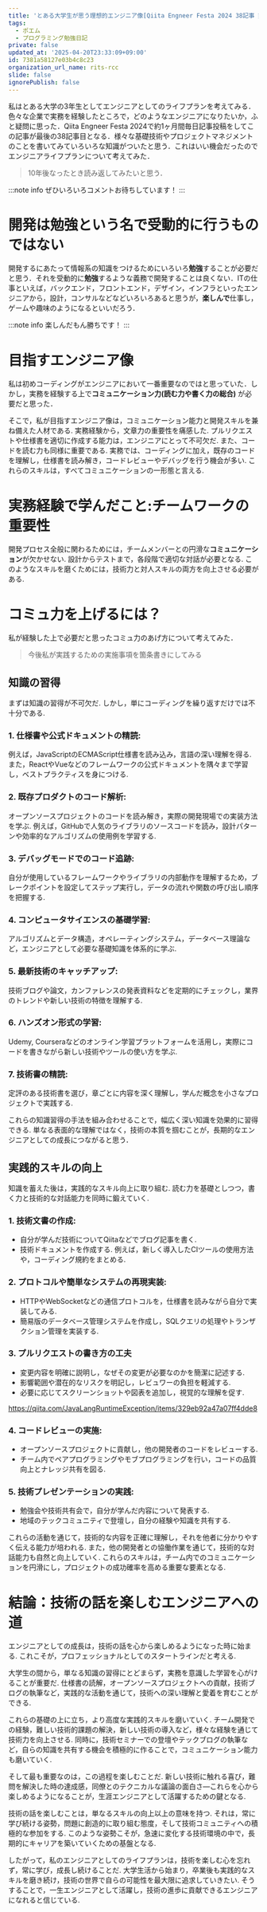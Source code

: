 ```yaml
---
title: 'とある大学生が思う理想的エンジニア像[Qiita Engneer Festa 2024 38記事 完走記念]'
tags:
  - ポエム
  - プログラミング勉強日記
private: false
updated_at: '2025-04-20T23:33:09+09:00'
id: 7381a58127e03b4c8c23
organization_url_name: rits-rcc
slide: false
ignorePublish: false
---
```

私はとある大学の3年生としてエンジニアとしてのライフプランを考えてみる．色々な企業で実務を経験したところで，どのようなエンジニアになりたいか，ふと疑問に思った．Qiita Engneer Festa 2024で約1ヶ月間毎日記事投稿をしてこの記事が最後の38記事目となる．様々な基礎技術やプロジェクトマネジメントのことを書いてみていろいろな知識がついたと思う．これはいい機会だったのでエンジニアライフプランについて考えてみた．

>10年後なったとき読み返してみたいと思う．

:::note info
ぜひいろいろコメントお待ちしています！
:::

# 開発は勉強という名で受動的に行うものではない
開発するにあたって情報系の知識をつけるためにいろいろ**勉強**することが必要だと思う．それを受動的に**勉強**するような義務で開発することは良くない．ITの仕事といえば，バックエンド，フロントエンド，デザイン，インフラといったエンジニアから，設計，コンサルなどなどいろいろあると思うが，**楽しんで**仕事し，ゲームや趣味のようになるといいだろう．

:::note info
楽しんだもん勝ちです！
:::


# 目指すエンジニア像
私は初めコーディングがエンジニアにおいて一番重要なのではと思っていた．しかし，実務を経験する上で**コミュニケーション力(読む力や書く力の総合)** が必要だと思った．

そこで，私が目指すエンジニア像は，コミュニケーション能力と開発スキルを兼ね備えた人材である. 実務経験から，文章力の重要性を痛感した. プルリクエストや仕様書を適切に作成する能力は，エンジニアにとって不可欠だ. また、コードを読む力も同様に重要である. 実務では、コーディングに加え，既存のコードを理解し，仕様書を読み解き，コードレビューやデバッグを行う機会が多い. これらのスキルは，すべてコミュニケーションの一形態と言える.

# 実務経験で学んだこと:チームワークの重要性

開発プロセス全般に関わるためには，チームメンバーとの円滑な**コミュニケーション**が欠かせない. 設計からテストまで，各段階で適切な対話が必要となる. このようなスキルを磨くためには，技術力と対人スキルの両方を向上させる必要がある.

# コミュ力を上げるには？
私が経験した上で必要だと思ったコミュ力のあげ方について考えてみた．

>今後私が実践するための実施事項を箇条書きにしてみる

## 知識の習得

まずは知識の習得が不可欠だ. しかし，単にコーディングを繰り返すだけでは不十分である. 

### 1. 仕様書や公式ドキュメントの精読: 
例えば，JavaScriptのECMAScript仕様書を読み込み，言語の深い理解を得る. また，ReactやVueなどのフレームワークの公式ドキュメントを隅々まで学習し，ベストプラクティスを身につける.

### 2. 既存プロダクトのコード解析:
オープンソースプロジェクトのコードを読み解き，実際の開発現場での実装方法を学ぶ. 例えば，GitHubで人気のライブラリのソースコードを読み，設計パターンや効率的なアルゴリズムの使用例を学習する.

### 3. デバッグモードでのコード追跡:
自分が使用しているフレームワークやライブラリの内部動作を理解するため，ブレークポイントを設定してステップ実行し，データの流れや関数の呼び出し順序を把握する.

### 4. コンピュータサイエンスの基礎学習:
アルゴリズムとデータ構造，オペレーティングシステム，データベース理論など，エンジニアとして必要な基礎知識を体系的に学ぶ.

### 5. 最新技術のキャッチアップ:
技術ブログや論文，カンファレンスの発表資料などを定期的にチェックし，業界のトレンドや新しい技術の特徴を理解する.

### 6. ハンズオン形式の学習:
Udemy, Courseraなどのオンライン学習プラットフォームを活用し，実際にコードを書きながら新しい技術やツールの使い方を学ぶ.

### 7. 技術書の精読:
定評のある技術書を選び，章ごとに内容を深く理解し，学んだ概念を小さなプロジェクトで実践する.

これらの知識習得の手法を組み合わせることで，幅広く深い知識を効果的に習得できる. 単なる表面的な理解ではなく，技術の本質を掴むことが，長期的なエンジニアとしての成長につながると思う．

## 実践的スキルの向上

知識を蓄えた後は，実践的なスキル向上に取り組む. 読む力を基礎としつつ，書く力と技術的な対話能力を同時に鍛えていく. 

### 1. 技術文書の作成:
   - 自分が学んだ技術についてQiitaなどでブログ記事を書く. 
   - 技術ドキュメントを作成する. 例えば，新しく導入したCIツールの使用方法や，コーディング規約をまとめる.

### 2. プロトコルや簡単なシステムの再現実装:
   - HTTPやWebSocketなどの通信プロトコルを，仕様書を読みながら自分で実装してみる.
   - 簡易版のデータベース管理システムを作成し，SQLクエリの処理やトランザクション管理を実装する.

### 3. プルリクエストの書き方の工夫
   - 変更内容を明確に説明し，なぜその変更が必要なのかを簡潔に記述する.
   - 影響範囲や潜在的なリスクを明記し，レビュワーの負担を軽減する.
   - 必要に応じてスクリーンショットや図表を追加し，視覚的な理解を促す.

https://qiita.com/JavaLangRuntimeException/items/329eb92a47a07ff4dde8

### 4. コードレビューの実施:
   - オープンソースプロジェクトに貢献し，他の開発者のコードをレビューする.
   - チーム内でペアプログラミングやモブプログラミングを行い，コードの品質向上とナレッジ共有を図る.

### 5. 技術プレゼンテーションの実践:
   - 勉強会や技術共有会で，自分が学んだ内容について発表する.
   - 地域のテックコミュニティで登壇し，自分の経験や知識を共有する.


これらの活動を通じて，技術的な内容を正確に理解し，それを他者に分かりやすく伝える能力が培われる. また，他の開発者との協働作業を通じて，技術的な対話能力も自然と向上していく. これらのスキルは，チーム内でのコミュニケーションを円滑にし，プロジェクトの成功確率を高める重要な要素となる.

# 結論：技術の話を楽しむエンジニアへの道

エンジニアとしての成長は，技術の話を心から楽しめるようになった時に始まる. これこそが，プロフェッショナルとしてのスタートラインだと考える. 

大学生の間から，単なる知識の習得にとどまらず，実務を意識した学習を心がけることが重要だ. 仕様書の読解，オープンソースプロジェクトへの貢献，技術ブログの執筆など，実践的な活動を通じて，技術への深い理解と愛着を育むことができる.

これらの基礎の上に立ち，より高度な実践的スキルを磨いていく. チーム開発での経験，難しい技術的課題の解決，新しい技術の導入など，様々な経験を通じて技術力を向上させる. 同時に，技術セミナーでの登壇やテックブログの執筆など，自らの知識を共有する機会を積極的に作ることで，コミュニケーション能力も磨いていく.

そして最も重要なのは，この過程を楽しむことだ. 新しい技術に触れる喜び，難問を解決した時の達成感，同僚とのテクニカルな議論の面白さ—これらを心から楽しめるようになることが，生涯エンジニアとして活躍するための鍵となる.

技術の話を楽しむことは，単なるスキルの向上以上の意味を持つ. それは，常に学び続ける姿勢，問題に創造的に取り組む態度，そして技術コミュニティへの積極的な参加をする. このような姿勢こそが，急速に変化する技術環境の中で，長期的にキャリアを築いていくための基盤となる.

したがって，私のエンジニアとしてのライフプランは，技術を楽しむ心を忘れず，常に学び，成長し続けることだ. 大学生活から始まり，卒業後も実践的なスキルを磨き続け，技術の世界で自らの可能性を最大限に追求していきたい. そうすることで，一生エンジニアとして活躍し，技術の進歩に貢献できるエンジニアになれると信じている.


